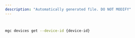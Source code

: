 ```yaml
---
description: "Automatically generated file. DO NOT MODIFY"
---
```


```bash


mgc devices get --device-id {device-id}

```